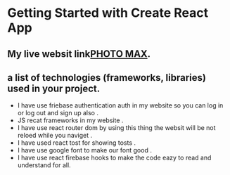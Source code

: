 # Getting Started with Create React App

## My live websit link[PHOTO MAX](https://assignment-auth-f6130.web.app/).

## a list of technologies (frameworks, libraries) used in your project.

 * I have use friebase authentication auth in my website so you can log in or log out and sign up also .
 * JS recat frameworks in my website .
 * I have use react router dom by using this thing the websit will be not reloed while you naviget .
 * I have used react tost for showing tosts .
 * I have use google font to make our font good .
 * I have use react firebase hooks to make the code eazy to read and understand for all. 
 
